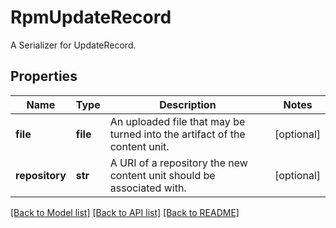 # RpmUpdateRecord

A Serializer for UpdateRecord.
## Properties
Name | Type | Description | Notes
------------ | ------------- | ------------- | -------------
**file** | **file** | An uploaded file that may be turned into the artifact of the content unit. | [optional] 
**repository** | **str** | A URI of a repository the new content unit should be associated with. | [optional] 

[[Back to Model list]](../README.md#documentation-for-models) [[Back to API list]](../README.md#documentation-for-api-endpoints) [[Back to README]](../README.md)


